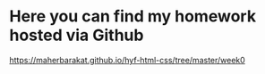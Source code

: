 # Here you can find my homework hosted via Github
https://maherbarakat.github.io/hyf-html-css/tree/master/week0
